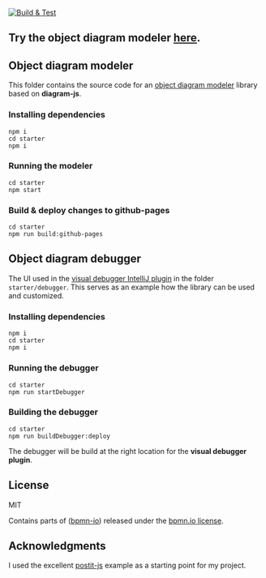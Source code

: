 [![Build & Test](https://github.com/timKraeuter/object-diagram-modeler/actions/workflows/ci.yml/badge.svg)](https://github.com/timKraeuter/object-diagram-modeler/actions/workflows/ci.yml)

## Try the object diagram modeler [here](https://timkraeuter.com/object-diagram-modeler/).

## Object diagram modeler

This folder contains the source code for an [object diagram modeler](https://timkraeuter.com/object-diagram-modeler/) library based on **diagram-js**.

### Installing dependencies
```console
npm i
cd starter
npm i
```

### Running the modeler
```console
cd starter
npm start
```

### Build & deploy changes to github-pages
```console
cd starter
npm run build:github-pages
```

## Object diagram debugger

The UI used in the [visual debugger IntelliJ plugin](https://plugins.jetbrains.com/plugin/16851-visual-debugger) in the folder `starter/debugger`.
This serves as an example how the library can be used and customized.

### Installing dependencies
```console
npm i
cd starter
npm i
```

### Running the debugger
```console
cd starter
npm run startDebugger
```

### Building the debugger
```console
cd starter
npm run buildDebugger:deploy
```
The debugger will be build at the right location for the **visual debugger plugin**.

## License

MIT

Contains parts of ([bpmn-io](https://github.com/bpmn-io)) released under the [bpmn.io license](http://bpmn.io/license).

## Acknowledgments

I used the excellent [postit-js](https://github.com/pinussilvestrus/postit-js) example as a starting point for my project.
